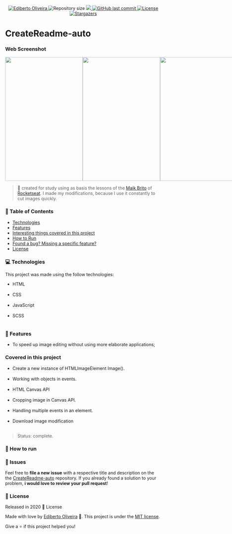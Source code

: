 
<p align="center">	
<a href="https://www.linkedin.com/in/ediberto-b-oliveira-872926178/">
  <img alt="Ediberto Oliveira" src="https://img.shields.io/badge/Author-Ediberto%20Oliveira-blue" />
  </a>
  <img alt="Repository size" src="https://img.shields.io/github/repo-size/edibertooliveira/CreateReadme-auto?color=blue">

  <a aria-label="Completed" href="https://edibertooliveira.github.io/CreateReadme-auto">
    <img src="https://img.shields.io/badge/Project-CreateReadme--auto-blue"></img>
  </a>
  <a href="https://github.com/edibertooliveira/CreateReadme-auto/commits/master">
    <img alt="GitHub last commit" src="https://img.shields.io/github/last-commit/edibertooliveira/CreateReadme-auto?color=blue">
  </a> 

  <a href="https://github.com/edibertooliveira/CreateReadme-auto/master/LICENSE">
    <img alt="License" src="https://img.shields.io/badge/license-MIT-blue">
  </a>
  
   <a href="https://github.com/edibertooliveira/CreateReadme-auto/stargazers">
    <img alt="Stargazers" src="https://img.shields.io/github/stars/edibertooliveira/CreateReadme-auto?color=blue">
  </a>
</p>

# CreateReadme-auto

### Web Screenshot

<div align="center" style="display: flex; flex-direction: 'row'; align-items: 'center';">
   <img src="./.github/Screenshot_1.png" width="250px" height="400px">
   <img src="./.github/Screenshot_2.png" width="250px" height="400px">
   <img src="./.github/Screenshot_3.png" width="250px" height="400px">
</div>

> :rocket: created for study using as basis the lessons of the <a href="https://github.com/maykbrito" target="_blink">Maik Brito</a> of <a href="https://github.com/Rocketseat" target="_blink">Rocketseat</a>. I made my modifications, because I use it constantly to cut images quickly.
### :pushpin: Table of Contents

* [Technologies](#computer-technologies)
* [Features](#rocket-features)
* [Interesting things covered in this project](#Covered-in-this-project)
* [How to Run](#construction_worker-how-to-run)
* [Found a bug? Missing a specific feature?](#bug-issues)
* [License](#closed_book-license)

### :computer: Technologies
This project was made using the follow technologies:
<ul>
  <li>HTML</li><br/><li>CSS</li><br/><li>JavaScript</li><br/><li>SCSS</li><br/>
</ul>

### :rocket: Features

* To speed up image editing without using more elaborate applications;

### Covered in this project

<ul>
<li>Create a new instance of HTMLImageElement Image().</li><br/><li>Working with objects in events.</li><br/><li>HTML Canvas API</li><br/><li>Cropping image in Canvas API.</li><br/><li>Handling multiple events in an element.</li><br/><li>Download image modification</li><br/>
</ul>

> Status: complete.

### :construction_worker: How to run

### :bug: Issues
Feel free to **file a new issue** with a respective title and description on the the [CreateReadme-auto](https://github.com/edibertooliveira/CreateReadme-auto/issues) repository. If you already found a solution to your problem, **i would love to review your pull request**!

### :closed_book: License
Released in 2020 :closed_book: License

Made with love by [Ediberto Oliveira](https://github.com/edibertooliveira/) 🚀.
This project is under the [MIT license](https://github.com/edibertooliveira/CreateReadme-auto/master/LICENSE).

Give a ⭐️ if this project helped you!

